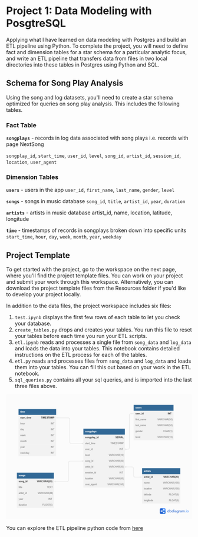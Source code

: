 # Project 1: Data Modeling with PosgtreSQL 
Applying what I have learned on data modeling with Postgres and build an ETL pipeline using Python. To complete the project, you will need to define fact and dimension tables for a star schema for a particular analytic focus, and write an ETL pipeline that transfers data from files in two local directories into these tables in Postgres using Python and SQL.

## Schema for Song Play Analysis
Using the song and log datasets, you'll need to create a star schema optimized for queries on song play analysis. This includes the following tables.

### Fact Table
**`songplays`** - records in log data associated with song plays i.e. records with page NextSong 

`songplay_id`, `start_time`, `user_id`, `level`, `song_id`, `artist_id`, `session_id`, `location`, `user_agent`

### Dimension Tables
**`users`** - users in the app
`user_id`, `first_name`, `last_name`, `gender`, `level`

**`songs`** - songs in music database
`song_id`, `title`, `artist_id`, `year`, `duration`

**`artists`** - artists in music database
artist_id, name, location, latitude, longitude

**`time`** - timestamps of records in songplays broken down into specific units
`start_time`, `hour`, `day`, `week`, `month`, `year`, `weekday`

## Project Template
To get started with the project, go to the workspace on the next page, where you'll find the project template files. You can work on your project and submit your work through this workspace. Alternatively, you can download the project template files from the Resources folder if you'd like to develop your project locally.

In addition to the data files, the project workspace includes six files:

1. `test.ipynb` displays the first few rows of each table to let you check your database.
2. `create_tables.py` drops and creates your tables. You run this file to reset your tables before each time you run your ETL scripts.
3. `etl.ipynb` reads and processes a single file from `song_data` and `log_data` and loads the data into your tables. This notebook contains detailed instructions on the ETL process for each of the tables.
4. `etl.py` reads and processes files from `song_data` and `log_data` and loads them into your tables. You can fill this out based on your work in the ETL notebook.
5. `sql_queries.py` contains all your sql queries, and is imported into the last three files above.

![Song Play Star Schema ERD](https://github.com/yossef-elmahdy/sparkify-data-modelling-projects/blob/main/project1-data-modeling-with-postgres/erd.png)

You can explore the ETL pipeline python code from [here](https://github.com/yossef-elmahdy/sparkify-data-modelling-projects/blob/main/project1-data-modeling-with-postgres/etl-pipeline.ipynb)
